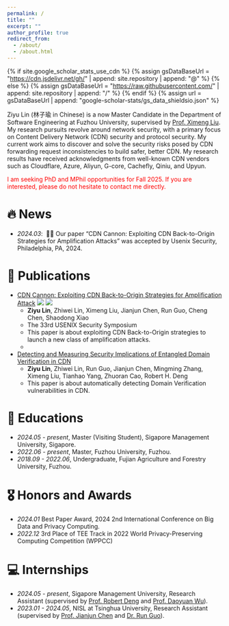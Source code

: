 ```yaml
---
permalink: /
title: ""
excerpt: ""
author_profile: true
redirect_from: 
  - /about/
  - /about.html
---
```


{% if site.google_scholar_stats_use_cdn %}
{% assign gsDataBaseUrl = "https://cdn.jsdelivr.net/gh/" | append: site.repository | append: "@" %}
{% else %}
{% assign gsDataBaseUrl = "https://raw.githubusercontent.com/" | append: site.repository | append: "/" %}
{% endif %}
{% assign url = gsDataBaseUrl | append: "google-scholar-stats/gs_data_shieldsio.json" %}

<span class='anchor' id='about-me'></span>

Ziyu Lin (林子瑜 in Chinese) is a now Master Candidate in the Department of Software Engineering at Fuzhou University, supervised by [Prof. Ximeng Liu](https://ccds.fzu.edu.cn/info/1206/5178.htm). My research pursuits revolve around network security, with a primary focus on Content Delivery Network (CDN) security and protocol security. My current work aims to discover and solve the security risks posed by CDN forwarding request inconsistencies to build safer, better CDN. My research results have received acknowledgments from well-known CDN vendors such as Cloudflare, Azure, Aliyun, G-core, Cachefly, Qiniu, and Upyun.

<font color="red"> I am seeking PhD and MPhil opportunities for Fall 2025. If you are interested, please do not hesitate to contact me directly.</font> 







# 🔥 News
- *2024.03*: &nbsp;🎉🎉 Our paper “CDN Cannon: Exploiting CDN Back-to-Origin Strategies for Amplification Attacks” was accepted by Usenix Security, Philadelphia, PA, 2024.


# 📝 Publications 


- [CDN Cannon: Exploiting CDN Back-to-Origin Strategies for Amplification Attack](https://www.usenix.org/system/files/usenixsecurity24-lin-ziyu.pdf)
![](https://img.shields.io/badge/CCF-A-red?style=flat-square) ![](https://img.shields.io/badge/USENIX%20Security-2024-blue?style=flat-square)
  - **Ziyu Lin**, Zhiwei Lin, Ximeng Liu, Jianjun Chen, Run Guo, Cheng Chen, Shaodong Xiao
  - The 33rd USENIX Security Symposium
  - This paper is about exploiting CDN Back-to-Origin strategies to launch a new class of amplification attacks.
  - 
- [Detecting and Measuring Security Implications of Entangled Domain Verification in CDN](https://arxiv.org/pdf/2409.01887)
  - **Ziyu Lin**, Zhiwei Lin, Run Guo, Jianjun Chen, Mingming Zhang, Ximeng Liu, Tianhao Yang, Zhuoran Cao, Robert H. Deng
  - This paper is about automatically detecting Domain Verification vulnerabilities in CDN.


# 📖 Educations
- *2024.05 - present*, Master (Visiting Student), Sigapore Management University, Sigapore.
- *2022.06 - present*, Master, Fuzhou University, Fuzhou.
- *2018.09 - 2022.06*, Undergraduate, Fujian Agriculture and Forestry University, Fuzhou.

# 🎖 Honors and Awards
- *2024.01* Best Paper Award, 2024 2nd International Conference on Big Data and Privacy Computing. 
- *2022.12* 3rd Place of TEE Track in 2022 World Privacy-Preserving Computing Competition (WPPCC) 


# 💻 Internships
- *2024.05 - present*, Sigapore Management University, Research Assistant (supervised by [Prof. Robert Deng]([http://www.mysmu.edu/faculty/robertdeng/]) and [Prof. Daoyuan Wu]([https://daoyuan14.github.io/])).
- *2023.01 - 2024.05*, NISL at Tsinghua University, Research Assistant (supervised by [Prof. Jianjun Chen]([https://www.jianjunchen.com/]) and [Dr. Run Guo]([https://netsec.ccert.edu.cn/people/gr15])).
